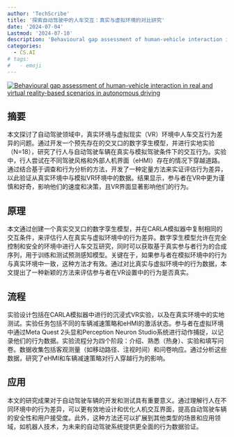 ```yaml
---
author: 'TechScribe'
title: '探索自动驾驶中的人车交互：真实与虚拟环境的对比研究'
date: '2024-07-04'
Lastmod: '2024-07-10'
description: 'Behavioural gap assessment of human-vehicle interaction in real and virtual reality-based scenarios in autonomous driving'
categories:
  - CS.AI
# tags:
#   - emoji
---
```


[![Behavioural gap assessment of human-vehicle interaction in real and virtual reality-based scenarios in autonomous driving](https://arxiv-research-1301205113.cos.ap-guangzhou.myqcloud.com/images/2407.04070v1.pdf_0.jpg)](https://arxiv.org/abs/2407.04070v1)

## 摘要

本文探讨了自动驾驶领域中，真实环境与虚拟现实（VR）环境中人车交互行为差异的问题。通过开发一个预先存在的交叉口的数字孪生模型，并进行实地实验（N=18），研究了行人与自动驾驶车辆在真实与模拟驾驶条件下的交互行为。实验中，行人尝试在不同驾驶风格和外部人机界面（eHMI）存在的情况下穿越道路。通过结合基于调查和行为分析的方法，开发了一种定量方法来实证评估行为差异，以此验证从真实环境中与模拟VR环境中的数据。结果显示，参与者在VR中更为谨慎和好奇，影响他们的速度和决策，且VR界面显著影响他们的行为。<!--more-->

## 原理

本文通过创建一个真实交叉口的数字孪生模型，并在CARLA模拟器中复制相同的交互条件，来评估行人在真实与虚拟环境中的行为差异。数字孪生模型允许在完全控制和安全的环境中进行人车交互研究，同时可以获取基于真实参与者行为的合成序列，用于训练和测试预测感知模型。关键在于，如果参与者在模拟环境中的行为与真实环境中一致，这种方法才有效。通过对比真实与虚拟环境中的行为数据，本文提出了一种新颖的方法来评估参与者在VR设置中的行为是否真实。

## 流程

实验设计包括在CARLA模拟器中进行的沉浸式VR实验，以及在真实环境中的实地测试。实验任务包括不同的车辆减速策略和eHMI的激活状态。参与者在虚拟环境中通过Meta Quest 2头显和Perception Neuron Studio系统进行动作捕捉，以记录他们的行为数据。实验流程分为四个阶段：介绍、熟悉（热身）、实验和填写问卷。数据收集包括客观测量（如移动路径、注视时间）和问卷响应。通过分析这些数据，研究了eHMI和车辆减速策略对行人穿越行为的影响。

## 应用

本文的研究成果对于自动驾驶车辆的开发和测试具有重要意义。通过理解行人在不同环境中的行为差异，可以更有效地设计和优化人机交互界面，提高自动驾驶车辆的安全性和用户接受度。此外，这种方法还可以扩展到其他类型的场景和应用领域，如机器人技术，为未来的自动驾驶系统提供更全面的行为数据验证。
